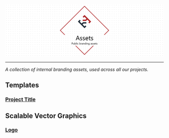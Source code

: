 ![Assets](./docs/.assets/project-title.png)

---

*A collection of internal branding assets, used across all our projects.*

## Templates

### [Project Title](./src/project-title)

## Scalable Vector Graphics

### [Logo](./src/smiosoft-logo)
